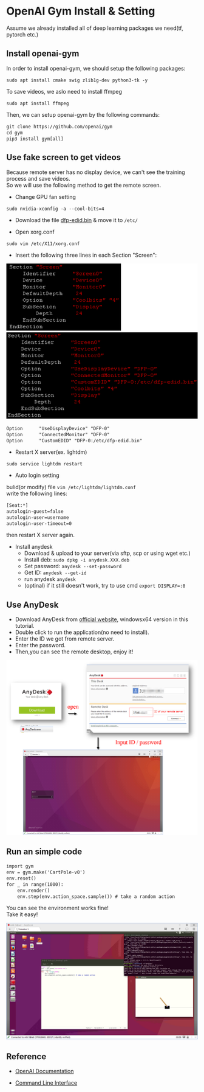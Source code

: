 # OpenAI Gym Install & Setting

Assume we already installed all of deep learning packages we need(tf, pytorch etc.)  


## Install openai-gym


In order to install openai-gym, we should setup the following packages:

```
sudo apt install cmake swig zlib1g-dev python3-tk -y
```

To save videos, we aslo need to install ffmpeg

```
sudo apt install ffmpeg
```

Then, we can setup openai-gym by the following commands:

```
git clone https://github.com/openai/gym
cd gym
pip3 install gym[all]
```

## Use fake screen to get videos


Because remote server has no display device, we can't see the training process and save videos.  
So we will use the following method to get the remote screen.


- Change GPU fan setting

```
sudo nvidia-xconfig -a --cool-bits=4
```


- Download the file [dfp-edid.bin][1] & move it to ``/etc/``

- Open xorg.conf

```
sudo vim /etc/X11/xorg.conf
```

- Insert the following three lines in each Section "Screen":

![screen][2]

```
Option      "UseDisplayDevice" "DFP-0"
Option      "ConnectedMonitor" "DFP-0"
Option      "CustomEDID" "DFP-0:/etc/dfp-edid.bin"

```

- Restart X server(ex. lightdm)

```
sudo service lightdm restart
```

- Auto login setting

bulid(or modify) file ``vim /etc/lightdm/lightdm.conf``  
write the following lines:

```
[Seat:*]
autologin-guest=false
autologin-user=username
autologin-user-timeout=0
```
then restart X server again.

- Install anydesk
    - Download & upload to your server(via sftp, scp or using wget etc.)
    - Install deb: ``sudo dpkg -i anydesk.XXX.deb``
    - Set password: ``anydesk --set-password``
    - Get ID: ``anydesk --get-id``
    - run anydesk ``anydesk``
    - (optinal) if it still doesn't work, try to use cmd ``export DISPLAY=:0``


## Use AnyDesk


- Download AnyDesk from [official website][3], windowsx64 version in this tutorial.  
- Double click to run the application(no need to install).
- Enter the ID we got from remote server.
- Enter the password.
- Then,you can see the remote desktop, enjoy it!

![anydesk][4]


## Run an simple code

```
import gym
env = gym.make('CartPole-v0')
env.reset()
for _ in range(1000):
    env.render()
    env.step(env.action_space.sample()) # take a random action
```

You can see the environment works fine!  
Take it easy!


![run][5]

## Reference


- [OpenAI Documentation][6]
- [Command Line Interface][7]


  [1]: https://1drv.ms/u/s!AiF_YAjgP2iqmUKHkH7t8lzlz9aO
  [2]: ./img/screen.png
  [3]: https://anydesk.com/platforms
  [4]: ./img/anydesk.png
  [5]: ./img/run.png
  [6]: https://gym.openai.com/docs/
  [7]: http://support.anydesk.com/knowledgebase/articles/441867-command-line-interface